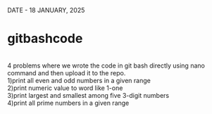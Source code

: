 DATE - 18 JANUARY, 2025
<br>
# gitbashcode

<br>
<b></b>4 problems where we wrote the code in git bash directly using nano command and then upload it to the repo.</b>
<br>
1)print all even and odd numbers in a given range
<br>
2)print numeric value to word like 1-one
<br>
3)print largest and smallest among five 3-digit numbers
<br>
4)print all prime numbers in a given range
